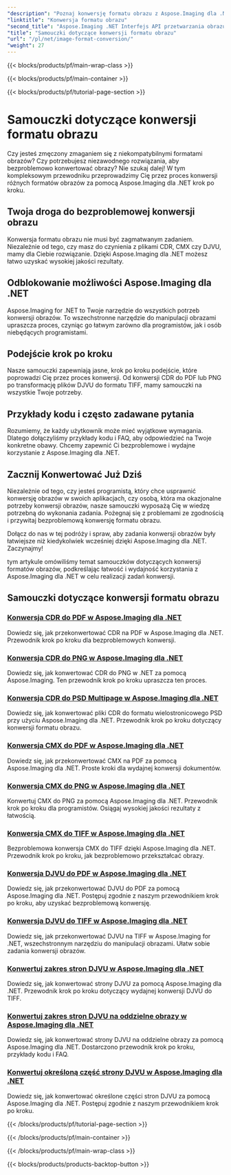 ```yaml
---
"description": "Poznaj konwersję formatu obrazu z Aspose.Imaging dla .NET. Konwertuj CDR, CMX, DJVU i wiele innych bezproblemowo. Eksperckie przewodniki dla nieskazitelnych rezultatów"
"linktitle": "Konwersja formatu obrazu"
"second_title": "Aspose.Imaging .NET Interfejs API przetwarzania obrazu"
"title": "Samouczki dotyczące konwersji formatu obrazu"
"url": "/pl/net/image-format-conversion/"
"weight": 27
---
```


{{< blocks/products/pf/main-wrap-class >}}

{{< blocks/products/pf/main-container >}}

{{< blocks/products/pf/tutorial-page-section >}}

# Samouczki dotyczące konwersji formatu obrazu


Czy jesteś zmęczony zmaganiem się z niekompatybilnymi formatami obrazów? Czy potrzebujesz niezawodnego rozwiązania, aby bezproblemowo konwertować obrazy? Nie szukaj dalej! W tym kompleksowym przewodniku przeprowadzimy Cię przez proces konwersji różnych formatów obrazów za pomocą Aspose.Imaging dla .NET krok po kroku.

## Twoja droga do bezproblemowej konwersji obrazu

Konwersja formatu obrazu nie musi być zagmatwanym zadaniem. Niezależnie od tego, czy masz do czynienia z plikami CDR, CMX czy DJVU, mamy dla Ciebie rozwiązanie. Dzięki Aspose.Imaging dla .NET możesz łatwo uzyskać wysokiej jakości rezultaty.

## Odblokowanie możliwości Aspose.Imaging dla .NET

Aspose.Imaging for .NET to Twoje narzędzie do wszystkich potrzeb konwersji obrazów. To wszechstronne narzędzie do manipulacji obrazami upraszcza proces, czyniąc go łatwym zarówno dla programistów, jak i osób niebędących programistami.

## Podejście krok po kroku

Nasze samouczki zapewniają jasne, krok po kroku podejście, które poprowadzi Cię przez proces konwersji. Od konwersji CDR do PDF lub PNG po transformację plików DJVU do formatu TIFF, mamy samouczki na wszystkie Twoje potrzeby.

## Przykłady kodu i często zadawane pytania

Rozumiemy, że każdy użytkownik może mieć wyjątkowe wymagania. Dlatego dołączyliśmy przykłady kodu i FAQ, aby odpowiedzieć na Twoje konkretne obawy. Chcemy zapewnić Ci bezproblemowe i wydajne korzystanie z Aspose.Imaging dla .NET.

## Zacznij Konwertować Już Dziś

Niezależnie od tego, czy jesteś programistą, który chce usprawnić konwersję obrazów w swoich aplikacjach, czy osobą, która ma okazjonalne potrzeby konwersji obrazów, nasze samouczki wyposażą Cię w wiedzę potrzebną do wykonania zadania. Pożegnaj się z problemami ze zgodnością i przywitaj bezproblemową konwersję formatu obrazu.

Dołącz do nas w tej podróży i spraw, aby zadania konwersji obrazów były łatwiejsze niż kiedykolwiek wcześniej dzięki Aspose.Imaging dla .NET. Zaczynajmy!

tym artykule omówiliśmy temat samouczków dotyczących konwersji formatów obrazów, podkreślając łatwość i wydajność korzystania z Aspose.Imaging dla .NET w celu realizacji zadań konwersji.

## Samouczki dotyczące konwersji formatu obrazu
### [Konwersja CDR do PDF w Aspose.Imaging dla .NET](./convert-cdr-to-pdf/)
Dowiedz się, jak przekonwertować CDR na PDF w Aspose.Imaging dla .NET. Przewodnik krok po kroku dla bezproblemowych konwersji.
### [Konwersja CDR do PNG w Aspose.Imaging dla .NET](./convert-cdr-to-png/)
Dowiedz się, jak konwertować CDR do PNG w .NET za pomocą Aspose.Imaging. Ten przewodnik krok po kroku upraszcza ten proces.
### [Konwersja CDR do PSD Multipage w Aspose.Imaging dla .NET](./convert-cdr-to-psd-multipage/)
Dowiedz się, jak konwertować pliki CDR do formatu wielostronicowego PSD przy użyciu Aspose.Imaging dla .NET. Przewodnik krok po kroku dotyczący konwersji formatu obrazu.
### [Konwersja CMX do PDF w Aspose.Imaging dla .NET](./convert-cmx-to-pdf/)
Dowiedz się, jak przekonwertować CMX na PDF za pomocą Aspose.Imaging dla .NET. Proste kroki dla wydajnej konwersji dokumentów.
### [Konwersja CMX do PNG w Aspose.Imaging dla .NET](./convert-cmx-to-png/)
Konwertuj CMX do PNG za pomocą Aspose.Imaging dla .NET. Przewodnik krok po kroku dla programistów. Osiągaj wysokiej jakości rezultaty z łatwością.
### [Konwersja CMX do TIFF w Aspose.Imaging dla .NET](./convert-cmx-to-tiff/)
Bezproblemowa konwersja CMX do TIFF dzięki Aspose.Imaging dla .NET. Przewodnik krok po kroku, jak bezproblemowo przekształcać obrazy.
### [Konwersja DJVU do PDF w Aspose.Imaging dla .NET](./convert-djvu-to-pdf/)
Dowiedz się, jak przekonwertować DJVU do PDF za pomocą Aspose.Imaging dla .NET. Postępuj zgodnie z naszym przewodnikiem krok po kroku, aby uzyskać bezproblemową konwersję.
### [Konwersja DJVU do TIFF w Aspose.Imaging dla .NET](./convert-djvu-to-tiff/)
Dowiedz się, jak przekonwertować DJVU na TIFF w Aspose.Imaging for .NET, wszechstronnym narzędziu do manipulacji obrazami. Ułatw sobie zadania konwersji obrazów.
### [Konwertuj zakres stron DJVU w Aspose.Imaging dla .NET](./convert-range-of-djvu-pages/)
Dowiedz się, jak konwertować strony DJVU za pomocą Aspose.Imaging dla .NET. Przewodnik krok po kroku dotyczący wydajnej konwersji DJVU do TIFF.
### [Konwertuj zakres stron DJVU na oddzielne obrazy w Aspose.Imaging dla .NET](./convert-range-of-djvu-pages-to-separate-images/)
Dowiedz się, jak konwertować strony DJVU na oddzielne obrazy za pomocą Aspose.Imaging dla .NET. Dostarczono przewodnik krok po kroku, przykłady kodu i FAQ.
### [Konwertuj określoną część strony DJVU w Aspose.Imaging dla .NET](./convert-specific-portion-of-djvu-page/)
Dowiedz się, jak konwertować określone części stron DJVU za pomocą Aspose.Imaging dla .NET. Postępuj zgodnie z naszym przewodnikiem krok po kroku.

{{< /blocks/products/pf/tutorial-page-section >}}

{{< /blocks/products/pf/main-container >}}

{{< /blocks/products/pf/main-wrap-class >}}

{{< blocks/products/products-backtop-button >}}
